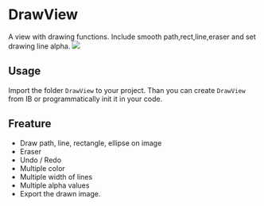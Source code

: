 # DrawView
A view with drawing functions. Include smooth path,rect,line,eraser and set drawing line alpha.
![](https://raw.githubusercontent.com/kakerucode/DrawView/master/screenshot.png)

## Usage
Import the folder `DrawView` to  your project.
Than you can create `DrawView` from IB or programmatically init it in your code.

## Freature
- Draw path, line, rectangle, ellipse on image
- Eraser
- Undo / Redo
- Multiple color
- Multiple width of lines
- Multiple alpha values
- Export the drawn image.


